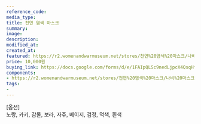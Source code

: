 ```yaml
---
reference_code:
media_type:
title: 천연 염색 마스크
summary:
image:
description:
modified_at:
created_at:
featured: https://r2.womenandwarmuseum.net/stores/천연%20염색%20마스크/나비%20마스크.png
price: 10,000원
buying_link: https://docs.google.com/forms/d/e/1FAIpQLSc9nedLjpcX4QsqHfsDClSUvnY_z8JjKZMrkfDJmnqozNUliA/viewform
components:
- https://r2.womenandwarmuseum.net/stores/천연%20염색%20마스크/나비%20마스크.png
tags:
-
---
```

[옵션]\
노랑, 카키, 감물, 보라, 자주, 베이지, 검정, 먹색, 흰색
